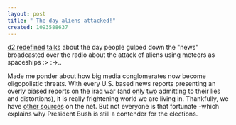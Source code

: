 ```yaml
--- 
layout: post
title: " The day aliens attacked!"
created: 1093588637
---
```

<a href="http://www.d2.co.za/blog">d2 redefined</a> <a href="http://www.d2.co.za/blog/PermaLink.aspx?guid=87eb4036-e176-43d8-95bc-b18c4c174e3d">talks</a> about the day people gulped down the "news" broadcasted over the radio about the attack of aliens using meteors as spaceships :> :->..

Made me ponder about how big media conglomerates now become oligopolistic threats. With every U.S. based news reports presenting an overly biased reports on the iraq war (and <a href="http://www.washingtonpost.com">only</a> <a href="http://www.nytimes.com">two</a> admitting to their lies and distortions), it is really frightening world we are living in. Thankfully, we have <a href="http://english.aljazeera.net/HomePage">other sources</a> on the net. But not everyone is that fortunate -which explains why President Bush is still a contender for the elections.
